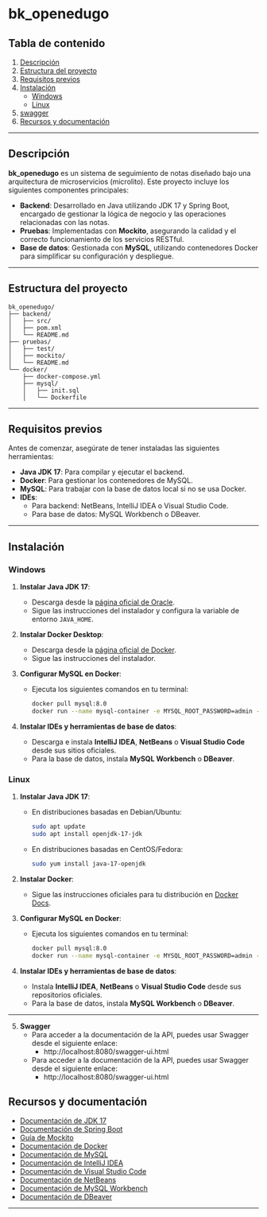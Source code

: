 # bk_openedugo

## Tabla de contenido
1. [Descripción](#descripción)
2. [Estructura del proyecto](#estructura-del-proyecto)
3. [Requisitos previos](#requisitos-previos)
4. [Instalación](#instalación)
   - [Windows](#windows)
   - [Linux](#linux)
5. [swagger](#swagger)
6. [Recursos y documentación](#recursos-y-documentación)


---

## Descripción

**bk_openedugo** es un sistema de seguimiento de notas diseñado bajo una arquitectura de microservicios (microlito). Este proyecto incluye los siguientes componentes principales:

- **Backend**: Desarrollado en Java utilizando JDK 17 y Spring Boot, encargado de gestionar la lógica de negocio y las operaciones relacionadas con las notas.
- **Pruebas**: Implementadas con **Mockito**, asegurando la calidad y el correcto funcionamiento de los servicios RESTful.
- **Base de datos**: Gestionada con **MySQL**, utilizando contenedores Docker para simplificar su configuración y despliegue.

---

## Estructura del proyecto

```plaintext
bk_openedugo/
├── backend/
│   ├── src/
│   ├── pom.xml
│   └── README.md
├── pruebas/
│   ├── test/
│   ├── mockito/
│   └── README.md
└── docker/
    ├── docker-compose.yml
    ├── mysql/
    │   ├── init.sql
    │   └── Dockerfile
```

---

## Requisitos previos

Antes de comenzar, asegúrate de tener instaladas las siguientes herramientas:

- **Java JDK 17**: Para compilar y ejecutar el backend.
- **Docker**: Para gestionar los contenedores de MySQL.
- **MySQL**: Para trabajar con la base de datos local si no se usa Docker.
- **IDEs**:
  - Para backend: NetBeans, IntelliJ IDEA o Visual Studio Code.
  - Para base de datos: MySQL Workbench o DBeaver.

---

## Instalación

### Windows

1. **Instalar Java JDK 17**:
   - Descarga desde la [página oficial de Oracle](https://www.oracle.com/java/technologies/javase-jdk17-downloads.html).
   - Sigue las instrucciones del instalador y configura la variable de entorno `JAVA_HOME`.

2. **Instalar Docker Desktop**:
   - Descarga desde la [página oficial de Docker](https://www.docker.com/products/docker-desktop/).
   - Sigue las instrucciones del instalador.

3. **Configurar MySQL en Docker**:
   - Ejecuta los siguientes comandos en tu terminal:
     ```bash
     docker pull mysql:8.0
     docker run --name mysql-container -e MYSQL_ROOT_PASSWORD=admin -d -p 3306:3306 mysql:8.0
     ```

4. **Instalar IDEs y herramientas de base de datos**:
   - Descarga e instala **IntelliJ IDEA**, **NetBeans** o **Visual Studio Code** desde sus sitios oficiales.
   - Para la base de datos, instala **MySQL Workbench** o **DBeaver**.

### Linux

1. **Instalar Java JDK 17**:
   - En distribuciones basadas en Debian/Ubuntu:
     ```bash
     sudo apt update
     sudo apt install openjdk-17-jdk
     ```
   - En distribuciones basadas en CentOS/Fedora:
     ```bash
     sudo yum install java-17-openjdk
     ```

2. **Instalar Docker**:
   - Sigue las instrucciones oficiales para tu distribución en [Docker Docs](https://docs.docker.com/engine/install/).

3. **Configurar MySQL en Docker**:
   - Ejecuta los siguientes comandos en tu terminal:
     ```bash
     docker pull mysql:8.0
     docker run --name mysql-container -e MYSQL_ROOT_PASSWORD=admin -d -p 3306:3306 mysql:8.0
     ```

4. **Instalar IDEs y herramientas de base de datos**:
   - Instala **IntelliJ IDEA**, **NetBeans** o **Visual Studio Code** desde sus repositorios oficiales.
   - Para la base de datos, instala **MySQL Workbench** o **DBeaver**.

---
5. **Swagger**
   - Para acceder a la documentación de la API, puedes usar Swagger desde el siguiente enlace:
     - http://localhost:8080/swagger-ui.html
   - Para acceder a la documentación de la API, puedes usar Swagger desde el siguiente enlace:
     - http://localhost:8080/swagger-ui.html


## Recursos y documentación

- [Documentación de JDK 17](https://docs.oracle.com/en/java/javase/17/)
- [Documentación de Spring Boot](https://spring.io/projects/spring-boot)
- [Guía de Mockito](https://site.mockito.org/)
- [Documentación de Docker](https://docs.docker.com/)
- [Documentación de MySQL](https://dev.mysql.com/doc/)
- [Documentación de IntelliJ IDEA](https://www.jetbrains.com/idea/documentation/)
- [Documentación de Visual Studio Code](https://code.visualstudio.com/docs/)
- [Documentación de NetBeans](https://netbeans.apache.org/kb/index.html)
- [Documentación de MySQL Workbench](https://dev.mysql.com/doc/workbench/en/)
- [Documentación de DBeaver](https://dbeaver.io/documentation/)

---
